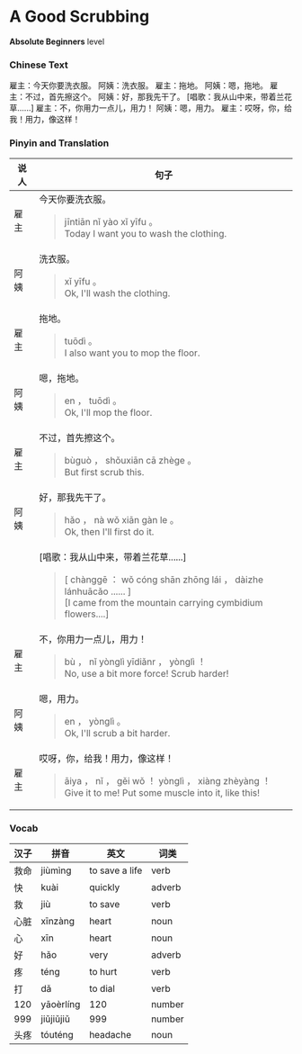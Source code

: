 # A Good Scrubbing
**Absolute Beginners** level
### Chinese Text
雇主：今天你要洗衣服。
阿姨：洗衣服。
雇主：拖地。
阿姨：嗯，拖地。
雇主：不过，首先擦这个。
阿姨：好，那我先干了。
[唱歌：我从山中来，带着兰花草......]
雇主：不，你用力一点儿，用力！
阿姨：嗯，用力。
雇主：哎呀，你，给我！用力，像这样！

### Pinyin and Translation
|说人|句子|
|----|----|
|雇主|今天你要洗衣服。<blockquote>jīntiān nǐ yào xǐ yīfu 。<br />Today I want you to wash the clothing.</blockquote>|
|阿姨|洗衣服。<blockquote>xǐ yīfu 。<br />Ok, I'll wash the clothing.</blockquote>|
|雇主|拖地。<blockquote>tuōdì 。<br />I also want you to mop the floor.</blockquote>|
|阿姨|嗯，拖地。<blockquote>en ， tuōdì 。<br />Ok, I'll mop the floor.</blockquote>|
|雇主|不过，首先擦这个。<blockquote>bùguò ， shǒuxiān cā zhège 。<br />But first scrub this.</blockquote>|
|阿姨|好，那我先干了。<blockquote>hǎo ， nà wǒ xiān gàn le 。<br />Ok, then I'll first do it.</blockquote>|
||[唱歌：我从山中来，带着兰花草......]<blockquote>[ chànggē ： wǒ cóng shān zhōng lái ， dàizhe lánhuācǎo ...... ]<br />[I came from the mountain carrying cymbidium flowers....]</blockquote>|
|雇主|不，你用力一点儿，用力！<blockquote>bù ， nǐ yònglì yīdiǎnr ， yònglì ！<br />No, use a bit more force! Scrub harder!</blockquote>|
|阿姨|嗯，用力。<blockquote>en ， yònglì 。<br />Ok, I'll scrub a bit harder.</blockquote>|
|雇主|哎呀，你，给我！用力，像这样！<blockquote>āiya ， nǐ ， gěi wǒ ！ yònglì ， xiàng zhèyàng ！<br />Give it to me! Put some muscle into it, like this!</blockquote>|
### Vocab
|汉子|拼音|英文|词类|
|----|----|----|----|
|救命|jiùmìng|to save a life|verb|
|快|kuài|quickly|adverb|
|救|jiù|to save|verb|
|心脏|xīnzàng|heart|noun|
|心|xīn|heart|noun|
|好|hǎo|very|adverb|
|疼|téng|to hurt|verb|
|打|dǎ|to dial|verb|
|120|yāoèrlíng|120|number|
|999|jiǔjiǔjiǔ|999|number|
|头疼|tóuténg|headache|noun|